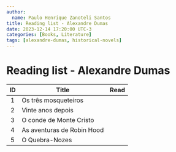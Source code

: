 ```yaml
---
author:
  name: Paulo Henrique Zanoteli Santos
title: Reading list - Alexandre Dumas
date: 2023-12-14 17:20:00 UTC-3
categories: [Books, Literature]
tags: [alexandre-dumas, historical-novels]
---
```


# Reading list - Alexandre Dumas

| ID  | Title                      | Read |
|:---:| -------------------------- |:----:|
| 1   | Os três mosqueteiros       |      |
| 2   | Vinte anos depois          |      |
| 3   | O conde de Monte Cristo    |      |
| 4   | As aventuras de Robin Hood |      |
| 5   | O Quebra-Nozes             |      |
